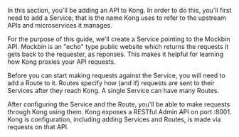 In this section, you'll be adding an API to Kong. In order to do this, you'll first need to add a Service; that is the name Kong uses to refer to the upstream APIs and microservices it manages.

For the purpose of this guide, we'll create a Service pointing to the Mockbin API. Mockbin is an "echo" type public website which returns the requests it gets back to the requester, as reponses. This makes it helpful for learning how Kong proxies your API requests.

Before you can start making requests against the Service, you will need to add a Route to it. Routes specify how (and if) requests are sent to their Services after they reach Kong. A single Service can have many Routes.

After configuring the Service and the Route, you'll be able to make requests through Kong using them.
Kong exposes a RESTful Admin API on port :8001. Kong is configuration, including adding Services and Routes, is made via requests on that API.
